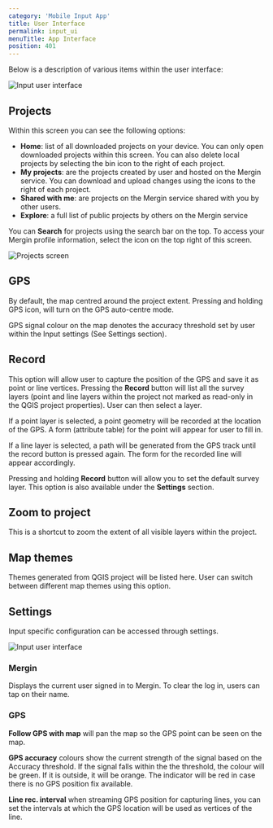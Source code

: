 ```yaml
---
category: 'Mobile Input App'
title: User Interface
permalink: input_ui
menuTitle: App Interface
position: 401
---
```


Below is a description of various items within the user interface:

![Input user interface](../images/input_gui.png)

## Projects

Within this screen you can see the following options:
- **Home**: list of all downloaded projects on your device. You can only open downloaded projects within this screen. You can also delete local projects by selecting the bin icon to the right of each project.
- **My projects**: are the projects created by user and hosted on the Mergin service. You can download and upload changes using the icons to the right of each project.
- **Shared with me**: are projects on the Mergin service shared with you by other users.
- **Explore**: a full list of public projects by others on the Mergin service

You can **Search** for projects using the search bar on the top. To access your Mergin profile information, select the icon on the top right of this screen.

![Projects screen](../images/screen4.jpg)

## GPS
By default, the map centred around the project extent. Pressing
and holding GPS icon, will turn on the GPS auto-centre mode.

GPS signal colour on the map denotes the accuracy threshold set by user
within the Input settings (See Settings section).

## Record
This option will allow user to capture the position of the GPS and save it
as point or line vertices. Pressing the **Record**  button will
list all the survey layers (point and line layers within the project not
marked as read-only in the QGIS project properties). User can then
select a layer.

If a point layer is selected, a point geometry will be recorded at the
location of the GPS. A form (attribute table) for the point will appear
for user to fill in.

If a line layer is selected, a path will be generated from the GPS track
until the record button is pressed again. The form for the recorded line
will appear accordingly.

Pressing and holding **Record** button will allow you to set the default survey layer. This option is also available under the **Settings** section.

## Zoom to project
This is a shortcut to zoom the extent of all visible layers within the project.

## Map themes
Themes generated from QGIS project will be listed here. User can switch
between different map themes using this option.

## Settings
Input specific configuration can be accessed through settings.

![Input user interface](../images/input_settings.png)

### Mergin

Displays the current user signed in to Mergin. To clear the log in,
users can tap on their name.

### GPS

**Follow GPS with map** will pan the map so the GPS point can be seen on the
map.

**GPS accuracy** colours show the current strength of the signal based on the
Accuracy threshold. If the signal falls within the the threshold, the
colour will be green. If it is outside, it will be orange. The indicator
will be red in case there is no GPS position fix available.

**Line rec. interval** when streaming GPS position for capturing lines, you can set the intervals at which the GPS location will be used as vertices of the line.
